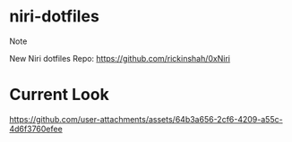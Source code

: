 # niri-dotfiles
> [!NOTE]
> New Niri dotfiles Repo: https://github.com/rickinshah/0xNiri

# Current Look

https://github.com/user-attachments/assets/64b3a656-2cf6-4209-a55c-4d6f3760efee

